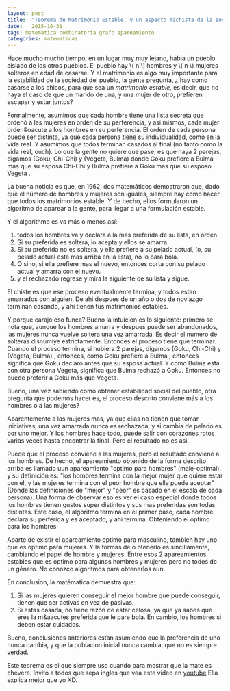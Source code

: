 ```yaml
---
layout: post
title:  "Teorema de Matrimonio Estable, y un aspecto machista de la sociedad"
date:   2015-10-31
tags: matematica combinatoria grafo apareamiento
categories: matematicas
---
```


Hace mucho mucho tiempo, en un lugar muy muy lejano, habia un pueblo aislado de los otros pueblos.
El pueblo hay  \\( n \\)  hombres y \\( n \\) mujeres solteros en edad de casarse. Y el matrimonio es 
algo muy importante para la estabilidad de la sociedad del pueblo, la gente
pregunta, &iquest; hay como casarse a los chicos, para que sea un <i>matrimonio estable</i>, es decir, 
que no haya el caso de que un marido de una, y una mujer de otro, prefieren escapar y estar juntos?


Formalmente, asumimos que cada hombre tiene una lista secreta que orden&oacute; 
a las mujeres en orden de su perferencia, y asi
mismos, cada mujer orden&oacute a los hombres en su perferencia. El orden de cada persona puede ser 
distinta, ya que cada persona tiene su individualidad, como en la vida real. Y asumimos que todos 
terminan casados al final (no tanto como la vida real, ouch). Lo que la gente no quiere que pase, es que 
haya 2 parejas, digamos  (Goku, Chi-Chi)  y  (Vegeta, Bulma)  donde  Goku  prefiere a  Bulma 
mas que su esposa  Chi-Chi  y   Bulma  prefiere a Goku mas que su esposo  Vegeta .

La buena noticia es que, en 1962, dos matem&aacute;ticos demostraron que, dado que el n&uacute;mero de hombres
y mujeres son iguales, siempre hay como hacer que todos los matrimonios estable. Y de hecho, ellos formularon 
un algoritmo de aparear a la gente, para llegar a una formulaci&oacute;n estable.

Y el algorithmo es va m&aacute;s o menos as&iacute;: 

1. todos los hombres va y declara a la mas preferida de su lista, en orden.
2. Si su preferida es soltera, lo acepta y ellos se amarra.
3. Si su preferida no es soltera, y ella prefiere a su pelado actual, 
  (o, su pelado actual esta mas arriba en la lista), no lo para bola.
4. O sino, si ella prefiere mas el nuevo, entonces corta con su pelado actual y amarra con el nuevo.
5. y el rechazado regrese y mira la siguiente de su lista y sigue.

El chiste es que ese proceso eventualmente termina, y todos estan amarrados con alguien. De ahi despues
de un a&ntilde;o o dos de noviazgo terminan casando, y ah&iacute; tienen tus matrimonios estables.

Y porque carajo eso funca? Bueno la intuicion es lo siguiente: primero se nota que, aunque los hombres
amarra y despues puede ser abandonados, las mujeres nunca vuelve soltera una vez amarrada. Es decir 
el numero de solteras disnumiye estrictamente. Entonces el proceso tiene que terminar.
Cuando el proceso termina, si hubiera 2 parejas, digamos  (Goku, Chi-Chi)  y  (Vegeta, Bulma) ,
entonces, como  Goku  prefiere a  Bulma , entonces significa que Goku declar&oacute; antes
que su esposa actual. Y como Bulma esta con otra persona Vegeta, significa que Bulma rechaz&oacute;
a Goku. Entonces no puede preferir a Goku m&aacute;s que Vegeta. 

Bueno, una vez sabiendo como obtener estabilidad social del pueblo, otra pregunta que podemos hacer es, 
el proceso descrito conviene m&aacute;s a los hombres o a las mujeres?

Aparentemente a las mujeres mas, ya que ellas no tienen que tomar iniciativas, una vez amarrada nunca es 
rechazada, y si cambia de pelado es por uno mejor. Y los hombres hace todo, puede salir con corazones rotos
varias veces hasta encontrar la final. Pero el resultado no es asi.

Puede que el proceso conviene a las mujeres, pero el resultado conviene a los hombres. De hecho, el apareamiento 
obtenido de la forma descrito arriba es llamado uun apareamiento "optimo para hombres" (male-optimal), y su 
definici&oacute;n es: "los hombres termina con la mejor mujer que quiere estar con el, y las mujeres termina
con el peor hombre que ella puede aceptar" (Donde las definiciones de "mejor" y "peor" es basado en el escala 
de cada persona). Una forma de observar eso es ver el caso especial donde todos los hombres tienen gustos super 
distintos y sus mas preferidas son todas distintas. Este caso, el algoritmo termina en el primer paso, cada 
hombre declara su perferida y es aceptado, y ahi termina. Obteniendo el &oacute;ptimo para los hombres. 

Aparte de existir el apareamiento optimo para masculino, tambien hay uno que es optimo para mujeres. Y la formas de o
btenerlo es sincillamente, cambiando el papel de hombre y mujeres. Entre esos 2 apareamientos estables que es optimo 
para algunos hombres y mujeres pero no todos de un g&eacute;nero. No conozco algoritmos para obtenerlos aun.

En conclusion, la mat&eacute;matica demuestra que:

1. Si las mujeres quieren conseguir el mejor hombre que puede conseguir, tienen que ser activas en vez de pasivas.
2. Si estas casada, no tiene raz&oacute;n de estar celosa, ya que ya sabes que eres la m&aacutes preferida que
   le pare bola. En cambio, los hombres si deben estar cuidados.

Bueno, conclusiones anteriores estan asumiendo que la preferencia de uno nunca cambia, y que la poblacion inicial
nunca cambia, que no es siempre verdad.

Este teorema es el que siempre uso cuando para mostrar que la mate es ch&eacute;vere. 
Invito a todos que sepa ingles que vea este video en [youtube](https://www.youtube.com/watch?v=Qcv1IqHWAzg) 
Ella explica mejor que yo XD.
